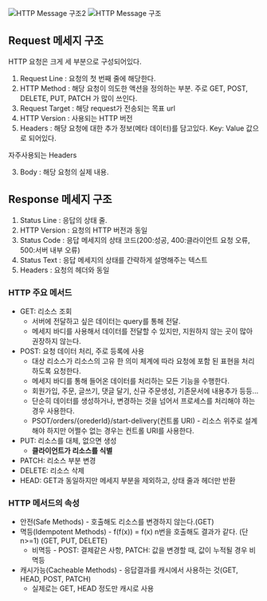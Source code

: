 
![HTTP Message 구조2](https://backtony.github.io/assets/img/post/http/2-4.PNG)
![HTTP Message 구조](https://velog.velcdn.com/images%2Fanhesu11%2Fpost%2Ff9934c03-a615-41ff-8862-219629fb0aee%2Fimage.png)

## Request 메세지 구조
HTTP 요청은 크게 세 부분으로 구성되어있다.
1. Request Line : 요청의 첫 번째 줄에 해당한다. 
  1. HTTP Method : 해당 요청이 의도한 액션을 정의하는 부분. 주로 GET, POST, DELETE, PUT, PATCH 가 많이 쓰인다.
  2. Request Target : 해당 request가 전송되는 목표 url
  3. HTTP Version : 사용되는 HTTP 버전
2. Headers : 해당 요청에 대한 추가 정보(메타 데이터)를 담고있다.
Key: Value 값으로 되어있다.

자주사용되는 Headers

3. Body : 해당 요청의 실제 내용.

## Response 메세지 구조
1. Status Line : 응답의 상태 줄.
  1. HTTP Version : 요청의 HTTP 버전과 동일
  2. Status Code : 응답 메세지의 상태 코드(200:성공, 400:클라이언트 요청 오류, 500:서버 내부 오류)
  3. Status Text : 응답 메세지의 상태를 간략하게 설명해주는 텍스트
2. Headers : 요청의 헤더와 동일


### HTTP 주요 메서드
* GET: 리소스 조회
  * 서버에 전달하고 싶은 데이터는 query를 통해 전달.
  * 메세지 바디를 사용해서 데이터를 전달할 수 있지만, 지원하지 않는 곳이 많아 권장하지 않는다.
* POST: 요청 데이터 처리, 주로 등록에 사용
  * 대상 리소스가 리소스의 고유 한 의미 체계에 따라 요청에 포함 된 표현을 처리하도록 요청한다.
  * 메세지 바디를 통해 들어온 데이터를 처리하는 모든 기능을 수행한다.
  * 회원가입, 주문, 글쓰기, 댓글 달기, 신규 주문생성, 기존문서에 내용추가 등등...
  * 단순히 데이터를 생성하거나,  변경하는 것을 넘어서 프로세스를 처리해야 하는 경우 사용한다.
  * PSOT/orders/{orederId}/start-delivery(컨트롤 URI) - 리소스 위주로 설계해야 하지만 어쩔수 없는 경우는 컨트롤 URI를 사용한다.
* PUT: 리소스를 대체, 없으면 생성
  * **클라이언트가 리소스를 식별**
* PATCH: 리소스 부분 변경
* DELETE: 리소스 삭제
* HEAD: GET과 동일하지만 메세지 부분을 제외하고, 상태 줄과 헤더만 반환

### HTTP 메서드의 속성
* 안전(Safe Methods) - 호출해도 리소스를 변경하지 않는다.(GET)
* 멱등(Idempotent Methods) - f(f(x)) = f(x) n번을 호출해도 결과가 같다. (단 n>=1) (GET, PUT, DELETE)
  * 비멱등 - POST: 결제같은 사항, PATCH: 값을 변경할 때, 값이 누적될 경우 비멱등
* 캐시가능(Cacheable Methods) - 응답결과를 캐시에서 사용하는 것(GET, HEAD, POST, PATCH)
  * 실제로는 GET, HEAD 정도만 캐시로 사용

